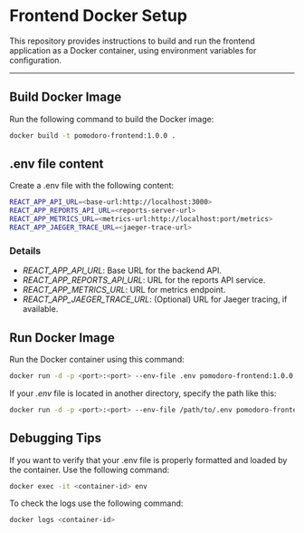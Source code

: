 # Frontend Docker Setup

This repository provides instructions to build and run the frontend application as a Docker container, using environment variables for configuration.

---

## Build Docker Image

Run the following command to build the Docker image:

```bash
docker build -t pomodoro-frontend:1.0.0 .
```

## .env file content

Create a .env file with the following content:

```bash
REACT_APP_API_URL=<base-url:http://localhost:3000>
REACT_APP_REPORTS_API_URL=<reports-server-url>
REACT_APP_METRICS_URL=<metrics-url:http://localhost:port/metrics>
REACT_APP_JAEGER_TRACE_URL=<jaeger-trace-url>
```

### Details

- *REACT_APP_API_URL*: Base URL for the backend API.
- *REACT_APP_REPORTS_API_URL*: URL for the reports API service.
- *REACT_APP_METRICS_URL*: URL for metrics endpoint.
- *REACT_APP_JAEGER_TRACE_URL*: (Optional) URL for Jaeger tracing, if available.


## Run Docker Image

Run the Docker container using this command:

```bash
docker run -d -p <port>:<port> --env-file .env pomodoro-frontend:1.0.0
```

If your *.env* file is located in another directory, specify the path like this:

```bash
docker run -d -p <port>:<port> --env-file /path/to/.env pomodoro-frontend:1.0.0
```

## Debugging Tips

If you want to verify that your .env file is properly formatted and loaded by the container. Use the following command:

```bash
docker exec -it <container-id> env
```

To check the logs use the following command:

```bash
docker logs <container-id>
```
